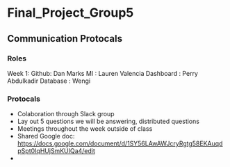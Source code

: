 # Final_Project_Group5

## Communication Protocals 
### Roles
Week 1: 
Github: Dan Marks
MI : Lauren Valencia
Dashboard : Perry Abdulkadir
Database : Wengi 

### Protocals
- Colaboration through Slack group
- Lay out 5 questions we will be answering, distributed questions
- Meetings throughout the week outside of class
- Shared Google doc: https://docs.google.com/document/d/1SY56LAwAWJcryRgtg58EKAuqdpSpt0IqHUjSmKUIQa4/edit
- 
